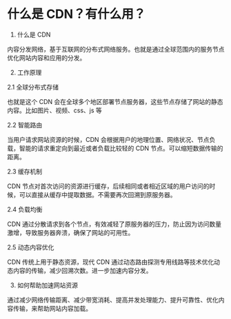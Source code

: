 # 什么是 CDN？有什么用？

1. 什么是 CDN

内容分发网络，基于互联网的分布式网络服务。也就是通过全球范围内的服务节点优化网站内容和应用的分发。

2. 工作原理

2.1 全球分布式存储

也就是这个 CDN 会在全球多个地区部署节点服务器，这些节点存储了网站的静态内容。比如图片、视频、css、js 等

2.2 智能路由

当用户请求网站资源的时候，CDN 会根据用户的地理位置、网络状况、节点负载，智能的请求重定向到最近或者负载比较轻的 CDN 节点。可以缩短数据传输的距离。

2.3 缓存机制

CDN 节点对首次访问的资源进行缓存，后续相同或者相近区域的用户访问的时候，可以直接从缓存中提取数据。不需要再次回溯到原服务器。

2.4 负载均衡

CDN 通过分散请求到各个节点，有效减轻了原服务器的压力，防止因为访问数量激增，导致服务器奔溃，确保了网站的可用性。

2.5 动态内容优化

CDN 传统上用于静态资源，现代 CDN 通过动态路由探测专用线路等技术优化动态内容的传输，减少回溯次数。进一步加速内容分发。

3. 如何帮助加速网站资源

通过减少网络传输距离、减少带宽消耗、提高并发处理能力、提升可靠性、优化内容传输，来帮助网站内容加载。
